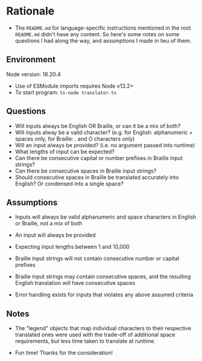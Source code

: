 # Rationale

- The `README.md` for language-specific instructions mentioned in the root `README.md` didn't have any content. So here's some notes on some questions I had along the way, and assumptions I made in lieu of them.

## Environment

Node version: 18.20.4

- Use of ESModule imports requires Node v13.2+
- To start program: `ts-node translator.ts`

## Questions

- Will inputs always be English OR Braille, or can it be a mix of both?
- Will inputs alway be a valid character? (e.g. for English: alphanumeric + spaces only, for Braille: . and O characters only)
- Will an input always be provided? (i.e. no argument passed into runtime)
- What lengths of input can be expected?
- Can there be consecutive capital or number prefixes in Braille input strings?
- Can there be consecutive spaces in Braille input strings?
- Should consecutive spaces in Braille be translated accurately into English? Or condensed into a single space?

## Assumptions

- Inputs will always be valid alphanumeric and space characters in English or Braille, not a mix of both
- An input will always be provided
- Expecting input lengths between 1 and 10,000
- Braille input strings will not contain consecutive number or capital prefixes
- Braille input strings may contain consecutive spaces, and the resulting English translation will have consecutive spaces

- Error handling exists for inputs that violates any above assumed criteria

## Notes

- The "legend" objects that map individual characters to their respective translated ones were used with the trade-off of additional space requirements, but less time taken to translate at runtime.

- Fun time! Thanks for the consideration!

